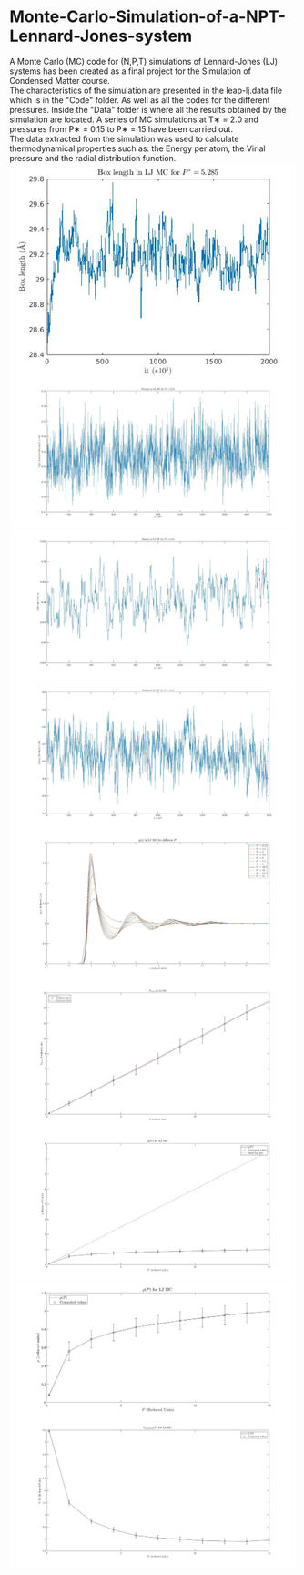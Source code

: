 # Monte-Carlo-Simulation-of-a-NPT-Lennard-Jones-system
A Monte Carlo (MC) code for (N,P,T) simulations of Lennard-Jones (LJ) systems has been created as a final project for the Simulation of Condensed Matter course.  
The characteristics of the simulation are presented in the leap-lj.data file which is in the "Code" folder. As well as all the codes for the different pressures. Inside the "Data" folder is where all the results obtained by the simulation are located.
A series of MC simulations at T∗ = 2.0 and pressures from P∗ = 0.15 to P∗ = 15 have been carried out.  
The data extracted from the simulation was used to calculate thermodynamical properties such as: the Energy per atom, the Virial pressure and the radial distribution function.  
![Alt text](Data/Figures/BOX_LENGTH_EVOL.jpg)
![Alt text](Data/Figures/p_p_015.jpg)
![Alt text](Data/Figures/rho_p_015.jpg)
![Alt text](Data/Figures/u_p_015.jpg)
![Alt text](Data/Figures/gr.jpg)
![Alt text](Data/Figures/pvirial.jpg)
![Alt text](Data/Figures/rho.jpg)
![Alt text](Data/Figures/rho_no_ideal_gas.jpg)
![Alt text](Data/Figures/uperatom.jpg)
